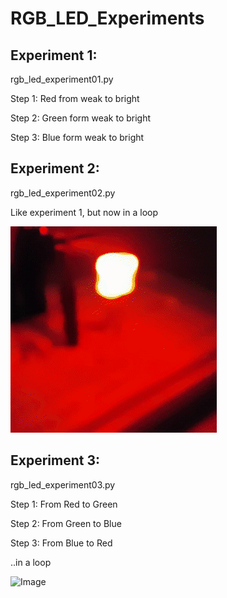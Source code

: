 # RGB_LED_Experiments #


## Experiment 1: ##

rgb_led_experiment01.py

Step 1: Red from weak to bright

Step 2: Green form weak to bright

Step 3: Blue form weak to bright

## Experiment 2: ##

rgb_led_experiment02.py

Like experiment 1, but now in a loop

![Image](https://github.com/LekkerPrutsen/RGB_LED_Experiments/blob/master/images/rgb_led_01.gif)

## Experiment 3: ##

rgb_led_experiment03.py

Step 1: From Red to Green

Step 2: From Green to Blue

Step 3: From Blue to Red

..in a loop

![Image](https://github.com/LekkerPrutsen/RGB_LED_Experiments/blob/master/images/rgb_led_02.gif)

